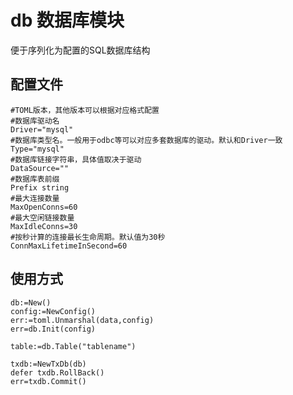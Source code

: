 # db 数据库模块
便于序列化为配置的SQL数据库结构


##  配置文件

    #TOML版本，其他版本可以根据对应格式配置
    #数据库驱动名
    Driver="mysql"
	#数据库类型名。一般用于odbc等可以对应多套数据库的驱动。默认和Driver一致
	Type="mysql"
	#数据库链接字符串，具体值取决于驱动
	DataSource=""
	#数据库表前缀
	Prefix string
    #最大连接数量
    MaxOpenConns=60
	#最大空闲链接数量
	MaxIdleConns=30
    #按秒计算的连接最长生命周期。默认值为30秒
	ConnMaxLifetimeInSecond=60
	
## 使用方式

	db:=New()
    config:=NewConfig()
	err:=toml.Unmarshal(data,config)
	err=db.Init(config)

	table:=db.Table("tablename")

	txdb:=NewTxDb(db)
	defer txdb.RollBack()
	err=txdb.Commit()